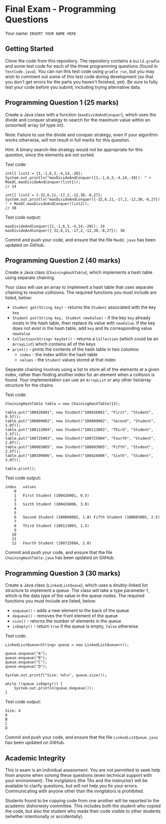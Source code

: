 # Final Exam - Programming Questions

Your name:  `INSERT YOUR NAME HERE`

## Getting Started

Clone the code from this repository.  The repository contains a `build.gradle` and some test code for each of the three programming questions (found in `TestCode.java`).  You can run this test code using `gradle run`, but you may wish to comment out some of this test code during development (so that you don't get errors for the parts you haven't finished, yet).  Be sure to fully test your code before you submit, including trying alternative data.

## Programming Question 1 (25 marks)

Create a Java class with a function (`maxDivideAndConquer`), which uses the divide and conquer strategy to search for the maximum value within an (unsorted) array (of type int).

Note: Failure to use the divide and conquer strategy, even if your algorithm works otherwise, will not result in full marks for this question.

Hint: A binary search-like strategy would not be appropriate for this question, since the elements are not sorted.

Test code:
```
int[] list1 = {1,-1,6,3,-4,14,-20};
System.out.println("maxDivideAndConquer({1,-1,6,3,-4,14,-20}): " + MaxDC.maxDivideAndConquer(list1));
// 14

int[] list2 = {-32,6,11,-17,2,-12,30,-8,27};
System.out.println("maxDivideAndConquer({-32,6,11,-17,2,-12,30,-8,27}): " + MaxDC.maxDivideAndConquer(list2));
// 30    
```

Test code output:
```
maxDivideAndConquer({1,-1,6,3,-4,14,-20}): 14
maxDivideAndConquer({-32,6,11,-17,2,-12,30,-8,27}): 30
```

Commit and push your code, and ensure that the file `MaxDC.java` has been updated on GitHub.

## Programming Question 2 (40 marks)

Create a Java class (`ChainingHashTable`), which implements a hash table using separate chaining.

Your class will use an array to implement a hash table that uses separate chaining to resolve collisions.  The required functions you must include are listed, below:

- `Student get(String key)` - returns the `Student` associated with the key `key`
- `Student put(String key, Student newValue)` - if the key `key` already exists in the hash table, then replace its value with `newValue`.  If the key does not exist in the hash table, add `key` and its corresponding value `newValue`
 - `Collection<String> keySet()` - returns a `Collection` (which could be an `ArrayList`) which contains all of the keys
 - `print()` - prints the contents of the hash table in two columns:
	- `index` - the index within the hash table
	- `values` - the `Student` values stored at that index

Separate chaining involves using a list to store all of the elements at a given index, rather than finding another index for an element when a collision is found.  Your implementation can use an `ArrayList` or any other list/array structure for the chains.

Test code:
```
ChainingHashTable table = new ChainingHashTable(13);

table.put("100426001", new Student("100426001", "First", "Student", 0.5f));
table.put("100809002", new Student("100809002", "Second", "Student", 1.0f));
table.put("100113004", new Student("100113003", "Third", "Student", 1.5f));
table.put("100725003", new Student("100725004", "Fourth", "Student", 2.0f));
table.put("100603005", new Student("100603005", "Fifth", "Student", 2.5f));
table.put("100399006", new Student("100426006", "Sixth", "Student", 3.0f));

table.print();
```

Test code output:
```
index   values
    0
    1   First Student (100426001, 0.5)
    2
    3   Sixth Student (100426006, 3.0)
    4
    5
    6   Second Student (100809002, 1.0) Fifth Student (100603005, 2.5)
    7
    8   Third Student (100113003, 1.5)
    9
   10
   11
   12   Fourth Student (100725004, 2.0)
```

Commit and push your code, and ensure that the file `ChainingHashTable.java` has been updated on GitHub.

## Programming Question 3 (30 marks)

Create a Java class (`LinkedListQueue`), which uses a doubly-linked list structure to implement a queue. The class will take a type parameter `T`, which is the data type of the value in the queue nodes.  The required functions you must include are listed, below:

- `enqueue()` - adds a new element to the back of the queue
- `dequeue()` - removes the front element of the queue
- `size()` - returns the number of elements in the queue
- `isEmpty()` - return `true` if the queue is empty, `false` otherwise

Test code:
```
LinkedListQueue<String> queue = new LinkedListQueue<>();

queue.enqueue("A");
queue.enqueue("B");
queue.enqueue("C");
queue.enqueue("D");

System.out.printf("Size: %d\n", queue.size());

while (!queue.isEmpty()) {
	System.out.println(queue.dequeue());
}
```

Test code output:
```
Size: 4
A
B
C
D
```

Commit and push your code, and ensure that the file `LinkedListQueue.java` has been updated on GitHub.

## Academic Integrity
This is exam is an individual assessment.  You are not permitted to seek help from anyone when solving these questions (even technical support with your environment).  The invigilators (the TAs and the instructor) will be available to clarify questions, but will not help you fix your errors.  Communicating with anyone other than the invigilators is prohibited.

Students found to be copying code from one another will be reported to the academic dishonesty committee.  This includes both the student who copied the code, but also the student who made their code visible to other students (whether intentionally or accidentally).